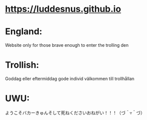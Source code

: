 # https://luddesnus.github.io

# England:
Website only for those brave enough to enter the trolling den

# Trollish:
Goddag eller eftermiddag gode individ välkommen till trollhållan

# UWU:
ようこそバカーきゅんそして死ねくださいおねがい！！！（づ＾▿＾づ）
